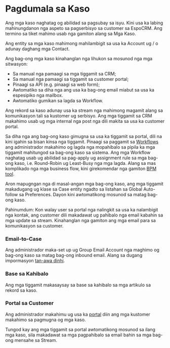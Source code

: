 # Pagdumala sa Kaso

Ang mga kaso naghatag og abilidad sa pagsubay sa isyu. Kini usa ka labing mahinungdanon nga aspeto sa pagserbisyo sa customer sa EspoCRM. Ang termino sa tiket mahimo usab nga gamiton alang sa Mga Kaso.

Ang entity sa mga kaso mahimong mahilambigit sa usa ka Account ug / o adunay daghang mga Contact.

Ang bag-ong mga kaso kinahanglan nga lihukon sa mosunod nga mga sitwasyon:

* Sa manual nga pamaagi sa mga tiggamit sa CRM;
* Sa manual nga pamaagi sa tiggamit sa customer portal;
* Pinaagi sa API (e.g. pinaagi sa web form);
* Awtomatiko sa diha nga ang usa ka bag-ong email miabut sa usa ka espesipiko nga mailbox.
* Awtomatiko gumikan sa lagda sa Workflow.

Ang rekord sa kaso adunay usa ka stream nga mahimong magamit alang sa komunikasyon tali sa kustomer ug serbisyo. Ang mga tiggamit sa CRM makahimo usab ug mga internal nga post nga dili makita sa usa ka customer portal.

Sa diha nga ang bag-ong kaso gimugna sa usa ka tiggamit sa portal, dili na kini igahin sa bisan kinsa nga tiggamit. Pinaagi sa paggamit sa [Workflows](../administration/workflows.md) ang administrador makahimo og lagda nga mopahibalo sa pipila ka mga tiggamit mahitungod sa bag-ong kaso sa sistema. Ang mga Workflow naghatag usab ug abilidad sa pag-apply ug assignment rule sa mga bag-ong kaso, i.e. Round-Robin ug Least-Busy nga mga lagda. Alang sa mas komplikado nga mga business flow, kini girekomendar nga gamiton [BPM tool](../administration/bpm.md).

Aron mapugngan nga di masal-angan mga bag-ong kaso, ang mga tiggamit makadugang ug klase sa Case entity ngadto sa listahan sa Global Auto-follow sa Preferences. Dayon kini awtomatikong mosunod sa matag bag-ong kaso.

Pahinumdum: Kon walay user sa portal nga nalingkit sa usa ka nalambigit nga kontak, ang customer dili makadawat ug pahibalo nga email kabahin sa mga update sa stream. Kinahanglan nga gamiton ang mga email para sa komunikasyon sa customer.

### Email-to-Case

Ang administrador maka-set up ug Group Email Account nga maghimo og bag-ong kaso sa matag bag-ong inbound email. Alang sa dugang impormasyon [tan-awa dinhi](../administration/emails.md#email-ngadto-kaso).

### Base sa Kahibalo

Ang mga tiggamit makasaysay sa base sa kahibalo sa mga artikulo sa rekord sa kaso.

### Portal sa Customer

Ang administrador makahimu ug usa ka [portal](../administration/portal.md) diin ang mga kustomer makahimo sa pagmugna og mga kaso.

Tungod kay ang mga tiggamit sa portal awtomatikong mosunod sa ilang mga kaso, sila makadawat sa mga pagpahibalo sa email bahin sa mga bag-ong mensahe sa Stream.
